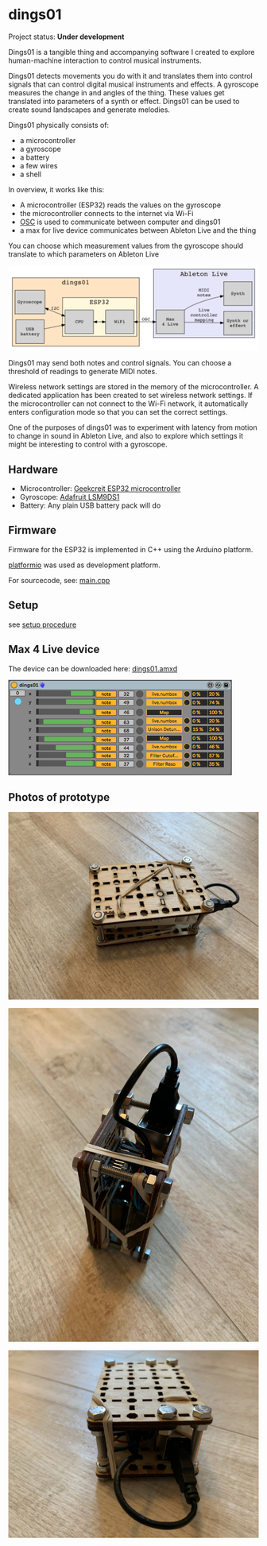 # dings01

Project status: **Under development**

Dings01 is a tangible thing and accompanying software I created to explore human-machine interaction to control musical instruments.

Dings01 detects movements you do with it and translates them into control signals that can control digital musical instruments and effects. A gyroscope measures the change in and angles of the thing. These values ​​get translated into parameters of a synth or effect. Dings01 can be used to create sound landscapes and generate melodies.

Dings01 physically consists of:
- a microcontroller
- a gyroscope
- a battery
- a few wires
- a shell

In overview, it works like this:
- A microcontroller (ESP32) reads the values ​​on the gyroscope
- the microcontroller connects to the internet via Wi-Fi
- [OSC](https://en.wikipedia.org/wiki/Open_Sound_Control) is used to communicate between computer and dings01
- a max for live device communicates between Ableton Live and the thing

You can choose which measurement values ​​from the gyroscope should translate to which parameters on Ableton Live

![components](./diagrams/components.png)

Dings01 may send both notes and control signals. You can choose a threshold of readings to generate MIDI notes.

Wireless network settings are stored in the memory of the microcontroller. A dedicated application has been created to set wireless network settings. If the microcontroller can not connect to the Wi-Fi network, it automatically enters configuration mode so that you can set the correct settings.

One of the purposes of dings01 was to experiment with latency from motion to change in sound in Ableton Live, and also to explore which settings it might be interesting to control with a gyroscope.


## Hardware

* Microcontroller: [Geekcreit ESP32 microcontroller](https://www.banggood.com/no/ESP32-Development-Board-WiFibluetooth-Ultra-Low-Power-Consumption-Dual-Cores-ESP-32-ESP-32S-Board-p-1109512.html)
* Gyroscope: [Adafruit LSM9DS1](https://learn.adafruit.com/adafruit-lsm9ds1-accelerometer-plus-gyro-plus-magnetometer-9-dof-breakout)
* Battery: Any plain USB battery pack will do

## Firmware

Firmware for the ESP32 is implemented in C++ using the Arduino platform.

[platformio](https://platformio.org/) was used as development platform.

For sourcecode, see: [main.cpp](../firmware/src/main.cpp)

## Setup

see [setup procedure](../../setup/README.md)

## Max 4 Live device

The device can be downloaded here: [dings01.amxd](../m4l/dings01/dings01.amxd)

![photo3](./screenshots/m4ldevice.png)

## Photos of prototype

![photo1](./images/dings01_photo_1.jpg)


![photo2](./images/dings01_photo_2.jpg)


![photo3](./images/dings01_photo_3.jpg)
